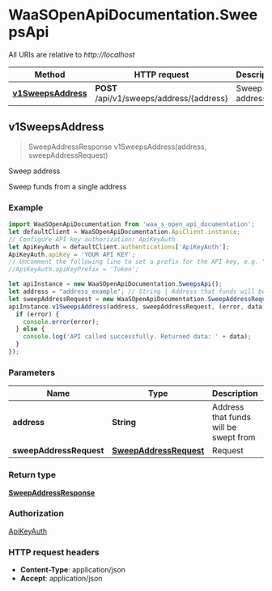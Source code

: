 # WaaSOpenApiDocumentation.SweepsApi

All URIs are relative to *http://localhost*

Method | HTTP request | Description
------------- | ------------- | -------------
[**v1SweepsAddress**](SweepsApi.md#v1SweepsAddress) | **POST** /api/v1/sweeps/address/{address} | Sweep address



## v1SweepsAddress

> SweepAddressResponse v1SweepsAddress(address, sweepAddressRequest)

Sweep address

Sweep funds from a single address

### Example

```javascript
import WaaSOpenApiDocumentation from 'waa_s_open_api_documentation';
let defaultClient = WaaSOpenApiDocumentation.ApiClient.instance;
// Configure API key authorization: ApiKeyAuth
let ApiKeyAuth = defaultClient.authentications['ApiKeyAuth'];
ApiKeyAuth.apiKey = 'YOUR API KEY';
// Uncomment the following line to set a prefix for the API key, e.g. "Token" (defaults to null)
//ApiKeyAuth.apiKeyPrefix = 'Token';

let apiInstance = new WaaSOpenApiDocumentation.SweepsApi();
let address = "address_example"; // String | Address that funds will be swept from
let sweepAddressRequest = new WaaSOpenApiDocumentation.SweepAddressRequest(); // SweepAddressRequest | Request
apiInstance.v1SweepsAddress(address, sweepAddressRequest, (error, data, response) => {
  if (error) {
    console.error(error);
  } else {
    console.log('API called successfully. Returned data: ' + data);
  }
});
```

### Parameters


Name | Type | Description  | Notes
------------- | ------------- | ------------- | -------------
 **address** | **String**| Address that funds will be swept from | 
 **sweepAddressRequest** | [**SweepAddressRequest**](SweepAddressRequest.md)| Request | 

### Return type

[**SweepAddressResponse**](SweepAddressResponse.md)

### Authorization

[ApiKeyAuth](../README.md#ApiKeyAuth)

### HTTP request headers

- **Content-Type**: application/json
- **Accept**: application/json

